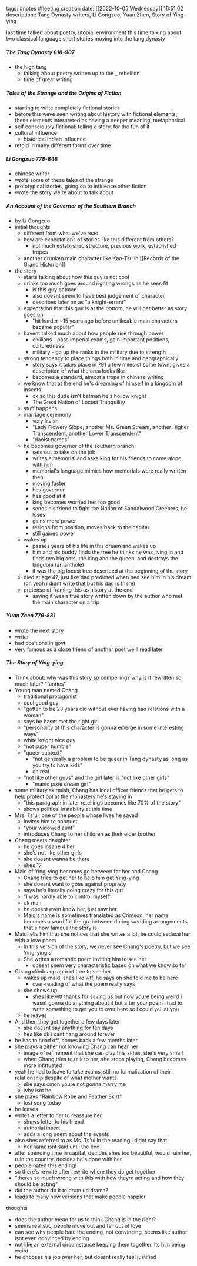 tags: #notes #fleeting
creation date: [[2022-10-05 Wednesday]] 16:51:02
description:: Tang Dynasty writers, Li Gongzuo, Yuan Zhen, Story of Ying-ying

last time talked about poetry, utopia, environment
this time talking about two classical language short stories
moving into the tang dynasty

##### The Tang Dynasty 618-907
- the high tang 
	- talking about poetry written up to the _ rebellion
	- time of great writing

##### Tales of the Strange and the Origins of Fiction
- starting to write completely fictional stories
- before this weve seen writing about history with fictional elements, these elements interpreted as having a deeper meaning, metaphorical
- self consciously fictional: telling a story, for the fun of it
- cultural influence
	- historical indian influence
- retold in many different forms over time

##### Li Gongzuo 778-848
- chinese writer
- wrote some of these tales of the strange
- prototypical stories, going on to influence other fiction
- wrote the story we're about to talk about

##### An Account of the Governor of the Southern Branch
- by Li Gongzuo
- initial thoughts
	- different from what we've read
	- how are expectations of stories like this different from others?
		- not much established structure, previous work, established tropes
	- another drunken main character like Kao-Tsu in [[Records of the Grand Historian]]
- the story
	- starts talking about how this guy is not cool
	- drinks too much goes around righting wrongs as he sees fit
		- is this guy batman
		- also doesnt seem to have best judgement of character
		- described later on as "a knight-errant"
	- expectation that this guy is at the bottom, he will get better as story goes on
		- "hit harder ~15 years ago before unlikeable main characters became popular"
	- havent talked much about how people rise through power
		- civilians - pass imperial exams, gain important positions, culturedness
		- military - go up the ranks in the military due to strength
	- strong tendency to place things both in time and geographically
		- story says it takes place in 791 a few miles of some town, gives a description of what the area looks like
		- becomes a standard, almost a trope in chinese writing
	- we know that at the end he's dreaming of himself in a kingdom of insects
		- ok so this dude isn't batman he's hollow knight
		- The Great Nation of Locust Tranquility
	- stuff happens
	- marriage ceremony
		- very lavish
		- "Lady Flowery Slope, another Ms. Green Stream, another Higher Transcendent, another Lower Transcendent"
		- "daoist names"
	- he becomes governor of the southern branch
		- sets out to take on the job
		- writes a memorial and asks king for his friends to come along with him
		- memorial's language mimics how memorials were really written then
		- moving faster
		- hes governor
		- hes good at it
		- king becomes worried hes too good
		- sends his friend to fight the Nation of Sandalwood Creepers, he loses
		- gains more power
		- resigns from position, moves back to the capital
		- still gained power
	- wakes up
		- passes years of his life in this dream and wakes up
		- him and his buddy finds the tree he thinks he was living in and finds two big ants, the king and the queen, and destroys the kingdom (an anthole)
		- it was the big locust tree described at the beginning of the story
	- died at age 47, just like dad predicted when hed see him in his dream (oh yeah i didnt write that but his dad is there)
	- pretense of framing this as history at the end
		- saying it was a true story written down by the author who met the main character on a trip

##### Yuan Zhen 779-831
- wrote the next story
- writer
- had positions in govt
- very famous as a close friend of another poet we'll read later

##### The Story of Ying-ying
- Think about: why was this story so compelling? why is it rewritten so much later? "fanfics"
- Young man named Chang
	- traditional protagonist
	- cool good guy
	- "gotten to be 23 years old without ever having had relations with a woman"
	- says he hasnt met the right girl
	- "personality of this character is gonna emerge in some interesting ways"
	- white knight nice guy
	- "not super humble"
	- "queer subtext"
		- "not generally a problem to be queer in Tang dynasty as long as you try to have kids"
		- oh real
	- "not like other guys" and the girl later is "not like other girls"
		- "manic pixie dream girl"
- some military skirmish, Chang has local officer friends that he gets to help protect ppl at the monastery he's staying in
	- "this paragraph in later retellings becomes like 70% of the story"
	- shows political instability at this time
- Mrs. Ts'ui, one of the people whose lives he saved
	- invites him to banquet
	- "your widowed aunt" 
	- introduces Chang to her children as their elder brother
- Chang meets daughter
	- he goes insane 4 her
	- she's not like other girls
	- she doesnt wanna be there
	- shes 17
- Maid of Ying-ying becomes go between for her and Chang
	- Chang tries to get her to help him get Ying-ying
	- she doesnt want to goes against propriety
	- says he's literally going crazy for this girl
	- "I was hardly able to control myself"
	- ok man
	- he doesnt even know her, just saw her
	- Maid's name is sometimes translated as Crimson, her name becomes a word for the go-between during wedding arrangements, that's how famous the story is
- Maid tells him that she notices that she writes a lot, he could seduce her with a love poem
	- In this version of the story, we never see Chang's poetry, but we see Ying-ying's
	- She writes a romantic poem inviting him to see her
		- doesnt seem very characteristic based on what we know so far
- Chang climbs up apricot tree to see her
	- wakes up maid, shes like wtf, he says oh she told me to be here
		- over-reading of what the poem really says
	- she shows up
		- shes like wtf thanks for saving us but now youre being weird i wasnt gonna do anything about it but after your poem i had to write something to get you to over here so i could yell at you
	- he leaves
- And then they get together a few days later
	- she doesnt say anything for ten days
	- hes like ok i cant hang around forever
- he has to head off, comes back a few months later
- she plays a zither not knowing Chang can hear her
	- image of refinement that she can play this zither, she's very smart
	- when Chang tries to talk to her, she stops playing, Chang becomes more infatuated
- yeah he had to leave to take exams, still no formalization of their relationship despite of what mother wants
	- she says cmon youre not gonna marry me 
	- why isnt he
- she plays "Rainbow Robe and Feather Skirt"
	- lost song today
- he leaves
- writes a letter to her to reassure her 
	- shows letter to his friend
	- authorial insert
	- adds a long poem about the events
- also shes referred to as Ms. Ts'ui in the reading i didnt say that
	- her name isnt said until the end
- after spending time in capital, decides shes too beautiful, would ruin her, ruin the country, decides he's done with her
- people hated this ending!
- so there's rewrite after rewrite where they do get together
- "theres so much wrong with this with how theyre acting and how they should be acting"
- did the author do it to drum up drama?
- leads to many new versions that make people happier

thoughts
- does the author mean for us to think Chang is in the right?
- seems realistic, people move out and fall out of love
- can see why people hate the ending, not convincing, seems like author isnt even convinced by ending
- not like an external circumstance keeping them together, its him being weird
- he chooses his job over her, but doesnt really feel justified
